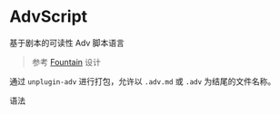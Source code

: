 # AdvScript

基于剧本的可读性 Adv 脚本语言

> 参考 [Fountain](https://fountain.advjs.org/) 设计

通过 `unplugin-adv` 进行打包，允许以 `.adv.md` 或 `.adv` 为结尾的文件名称。

语法
